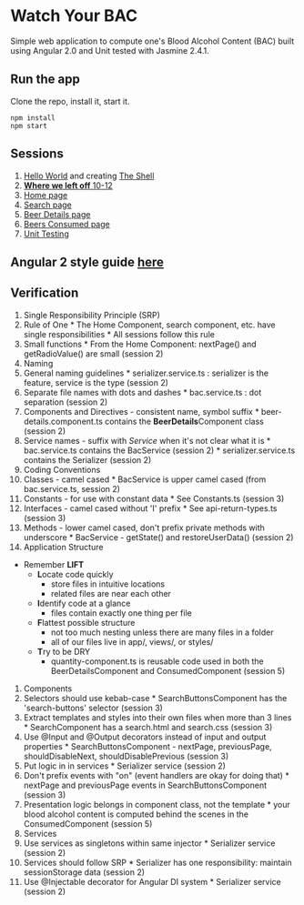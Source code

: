 # Watch Your BAC

Simple web application to compute one's Blood Alcohol Content (BAC) built using Angular 2.0 and Unit tested with Jasmine 2.4.1.

## Run the app

Clone the repo, install it, start it.

```
npm install
npm start
```

## Sessions

1. [Hello World](http://plnkr.co/edit/3N9iW2StVXkgCwD3jrP1?p=preview) and creating [The Shell](http://plnkr.co/edit/ActPLt8EJBkMH1sUtZDy)
  1. [**Where we left off** 10-12](http://plnkr.co/edit/3AKQsXk6GjC1VJsrKHrW)
1. [Home page](http://plnkr.co/edit/p98RQpH8lJupBS2ESRbO?p=preview)
1. [Search page](http://plnkr.co/edit/x1tEM2y1txuM1VkzkjEr?p=preview)
1. [Beer Details page](https://plnkr.co/edit/m6T7ZMVs7CLXIbuz1tt3?p=preview)
1. [Beers Consumed page](http://plnkr.co/edit/jlt1X07HA3bH1ZHg023y)
1. [Unit Testing](http://plnkr.co/edit/1azhzBV1bZyHeKupWFc0)

## Angular 2 style guide [here](https://angular.io/docs/ts/latest/guide/style-guide.html)

## Verification

1. Single Responsibility Principle (SRP)
  1. Rule of One
    * The Home Component, search component, etc. have single responsibilities
    * All sessions follow this rule
  1. Small functions
    * From the Home Component: nextPage() and getRadioValue() are small (session 2)
1. Naming
  1. General naming guidelines
    * serializer.service.ts : serializer is the feature, service is the type (session 2)
  1. Separate file names with dots and dashes
    * bac.service.ts : dot separation (session 2)
  1. Components and Directives - consistent name, symbol suffix
    * beer-details.component.ts contains the **BeerDetails**Component class (session 2)
  1. Service names - suffix with *Service* when it's not clear what it is
    * bac.service.ts contains the BacService (session 2)
    * serializer.service.ts contains the Serializer (session 2)
1. Coding Conventions
  1. Classes - camel cased
    * BacService is upper camel cased (from bac.service.ts, session 2)
  1. Constants - for use with constant data
    * See Constants.ts (session 3)
  1. Interfaces - camel cased without 'I' prefix
    * See api-return-types.ts (session 3)
  1. Methods - lower camel cased, don't prefix private methods with underscore
    * BacService - getState() and restoreUserData() (session 2)
1. Application Structure
  * Remember **LIFT**
    * **L**ocate code quickly
      * store files in intuitive locations
      * related files are near each other
    * **I**dentify code at a glance
      * files contain exactly one thing per file
    * **F**lattest possible structure
      * not too much nesting unless there are many files in a folder
      * all of our files live in app/, views/, or styles/
    * **T**ry to be DRY
      * quantity-component.ts is reusable code used in both the BeerDetailsComponent and ConsumedComponent (session 5)
1. Components
  1. Selectors should use kebab-case
    * SearchButtonsComponent has the 'search-buttons' selector (session 3)
  1. Extract templates and styles into their own files when more than 3 lines
    * SearchComponent has a search.html and search.css (session 3)
  1. Use @Input and @Output decorators instead of input and output properties
    * SearchButtonsComponent - nextPage, previousPage, shouldDisableNext, shouldDisablePrevious (session 3)
  1. Put logic in in services
    * Serializer service (session 2)
  1. Don't prefix events with "on" (event handlers are okay for doing that)
    * nextPage and previousPage events in SearchButtonsComponent (session 3)
  1. Presentation logic belongs in component class, not the template
    * your blood alcohol content is computed behind the scenes in the ConsumedComponent (session 5)
1. Services
  1. Use services as singletons within same injector
    * Serializer service (session 2)
  1. Services should follow SRP
    * Serializer has one responsibility: maintain sessionStorage data (session 2)
  1. Use @Injectable decorator for Angular DI system
    * Serializer service (session 2)
